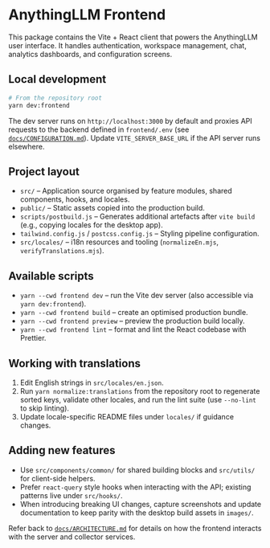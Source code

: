 # AnythingLLM Frontend

This package contains the Vite + React client that powers the AnythingLLM user interface. It handles authentication, workspace management, chat, analytics dashboards, and configuration screens.

## Local development

```bash
# From the repository root
yarn dev:frontend
```

The dev server runs on `http://localhost:3000` by default and proxies API requests to the backend defined in `frontend/.env` (see [`docs/CONFIGURATION.md`](../docs/CONFIGURATION.md)). Update `VITE_SERVER_BASE_URL` if the API server runs elsewhere.

## Project layout

- `src/` – Application source organised by feature modules, shared components, hooks, and locales.
- `public/` – Static assets copied into the production build.
- `scripts/postbuild.js` – Generates additional artefacts after `vite build` (e.g., copying locales for the desktop app).
- `tailwind.config.js` / `postcss.config.js` – Styling pipeline configuration.
- `src/locales/` – i18n resources and tooling (`normalizeEn.mjs`, `verifyTranslations.mjs`).

## Available scripts

- `yarn --cwd frontend dev` – run the Vite dev server (also accessible via `yarn dev:frontend`).
- `yarn --cwd frontend build` – create an optimised production bundle.
- `yarn --cwd frontend preview` – preview the production build locally.
- `yarn --cwd frontend lint` – format and lint the React codebase with Prettier.

## Working with translations

1. Edit English strings in `src/locales/en.json`.
2. Run `yarn normalize:translations` from the repository root to regenerate sorted keys, validate other locales, and run the lint suite (use `--no-lint` to skip linting).
3. Update locale-specific README files under `locales/` if guidance changes.

## Adding new features

- Use `src/components/common/` for shared building blocks and `src/utils/` for client-side helpers.
- Prefer `react-query` style hooks when interacting with the API; existing patterns live under `src/hooks/`.
- When introducing breaking UI changes, capture screenshots and update documentation to keep parity with the desktop build assets in `images/`.

Refer back to [`docs/ARCHITECTURE.md`](../docs/ARCHITECTURE.md) for details on how the frontend interacts with the server and collector services.
